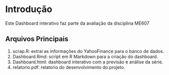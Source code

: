 # Introdução

Este Dashboard interativo faz parte da avaliação da disciplina ME607  


## Arquivos Principais

1. scrap.R: extrai as informações do YahooFinance para o banco de dados.
2. Dashboard.Rmd: script em R Markdown para a criação do dashboard.
3. Dashboard.html: dashboard interativo com a previsão e análise da série.
4. relatorio.pdf: relatorio do desenvolvimento do projeto.
